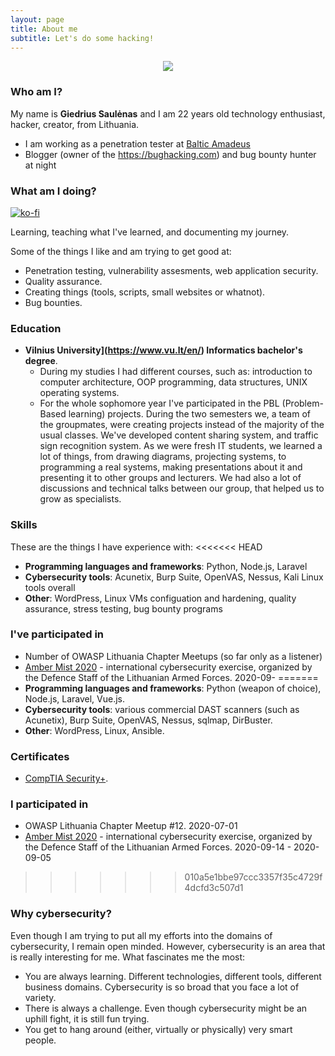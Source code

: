 ```yaml
---
layout: page
title: About me
subtitle: Let's do some hacking!
---
```

<center>
<a href="https://www.linkedin.com/in/giedrius-saul%C4%97nas-000554149/">
<img src="{{ 'assets/img/linkedin.png' | relative_url }}" />
</a>
</center>



### Who am I?


My name is **Giedrius Saulėnas** and I am 22 years old technology enthusiast, hacker, creator, from Lithuania.
- I am working as a penetration tester at [Baltic Amadeus](https://ba.lt/en/)
- Blogger (owner of the <a href="https://bughacking.com">https://bughacking.com</a>) and bug bounty hunter at night

### What am I doing?
[![ko-fi](https://www.ko-fi.com/img/githubbutton_sm.svg)](https://ko-fi.com/A0A51YT1E)

Learning, teaching what I've learned, and documenting my journey.

Some of the things I like and am trying to get good at:
- Penetration testing, vulnerability assesments, web application security.
- Quality assurance.
- Creating things (tools, scripts, small websites or whatnot).
- Bug bounties.

### Education
- **Vilnius University](https://www.vu.lt/en/) Informatics bachelor's degree**.
  - During my studies I had different courses, such as: introduction to computer architecture, OOP programming, data structures, UNIX operating systems.
  - For the whole sophomore year I've participated in the PBL (Problem-Based learning) projects. During the two semesters we, a team of the groupmates, were creating projects instead of the majority of the usual classes. We've developed content sharing system, and traffic sign recognition system. As we were fresh IT students, we learned a lot of things, from drawing diagrams, projecting systems, to programming a real systems, making presentations about it and presenting it to other groups and lecturers. We had also a lot of discussions and technical talks between our group, that helped us to grow as specialists.


### Skills

These are the things I have experience with:
<<<<<<< HEAD
- **Programming languages and frameworks**: Python, Node.js, Laravel
- **Cybersecurity tools**: Acunetix, Burp Suite, OpenVAS, Nessus, Kali Linux tools overall
- **Other**: WordPress, Linux VMs configuation and hardening, quality assurance, stress testing, bug bounty programs

### I've participated in
- Number of OWASP Lithuania Chapter Meetups (so far only as a listener)
- [Amber Mist 2020](/Amber-Mist-Cyber-Excercise/) - international cybersecurity exercise, organized by the Defence Staff of the Lithuanian Armed Forces. 2020-09-
=======
- **Programming languages and frameworks**: Python (weapon of choice), Node.js, Laravel, Vue.js.
- **Cybersecurity tools**: various commercial DAST scanners (such as Acunetix), Burp Suite, OpenVAS, Nessus, sqlmap, DirBuster.
- **Other**: WordPress, Linux, Ansible.

### Certificates
- [CompTIA Security+](https://www.youracclaim.com/badges/61b71bc6-0c0c-4782-bbbd-f63aa40f1e51/linked_in_profile).

### I participated in
- OWASP Lithuania Chapter Meetup #12. 2020-07-01
- [Amber Mist 2020](/Amber-Mist-Cyber-Exercise/) - international cybersecurity exercise, organized by the Defence Staff of the Lithuanian Armed Forces. 2020-09-14 - 2020-09-05
>>>>>>> 010a5e1bbe97ccc3357f35c4729f4dcfd3c507d1

### Why cybersecurity?
Even though I am trying to put all my efforts into the domains of cybersecurity, I remain open minded. However, cybersecurity is an area that is really interesting for me. What fascinates me the most:
- You are always learning. Different technologies, different tools, different business domains. Cybersecurity is so broad that you face a lot of variety.
- There is always a challenge. Even though cybersecurity might be an uphill fight, it is still fun trying.
- You get to hang around (either, virtually or physically) very smart people.
